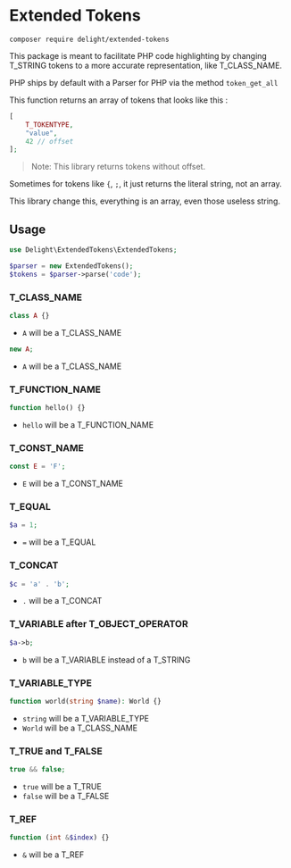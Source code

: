 # Extended Tokens

```
composer require delight/extended-tokens
```

This package is meant to facilitate PHP code highlighting by changing T_STRING tokens to a more accurate representation, like T_CLASS_NAME.

PHP ships by default with a Parser for PHP via the method `token_get_all`

This function returns an array of tokens that looks like this : 

```php
[
    T_TOKENTYPE,
    "value",
    42 // offset
];
```
> Note: This library returns tokens without offset.

Sometimes for tokens like `{`, `;`, it just returns the literal string, not an array. 

This library change this, everything is an array, even those useless string.

## Usage

```php
use Delight\ExtendedTokens\ExtendedTokens;

$parser = new ExtendedTokens();
$tokens = $parser->parse('code');
```

### T_CLASS_NAME
```php
class A {}
```
* `A` will be a T_CLASS_NAME

```php
new A;
```
* `A` will be a T_CLASS_NAME

### T_FUNCTION_NAME
```php
function hello() {}
```
* `hello` will be a T_FUNCTION_NAME

### T_CONST_NAME
```php
const E = 'F';
```
* `E` will be a T_CONST_NAME

### T_EQUAL
```php
$a = 1;
```
* `=` will be a T_EQUAL

### T_CONCAT
```php
$c = 'a' . 'b';

```
* `.` will be a T_CONCAT

### T_VARIABLE after T_OBJECT_OPERATOR
```php
$a->b;
```
* `b` will be a T_VARIABLE instead of a T_STRING

### T_VARIABLE_TYPE
```php
function world(string $name): World {}
```
* `string` will be a T_VARIABLE_TYPE
* `World` will be a T_CLASS_NAME

### T_TRUE and T_FALSE
```php
true && false;
```
* `true` will be a T_TRUE
* `false` will be a T_FALSE

### T_REF
```php
function (int &$index) {}
```
* `&` will be a T_REF
